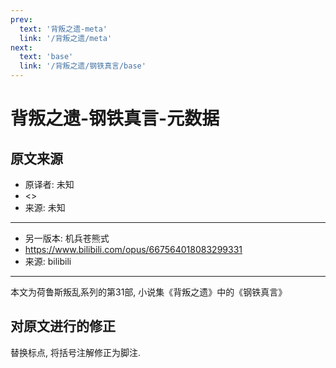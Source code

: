 ```yaml
---
prev:
  text: '背叛之遗-meta'
  link: '/背叛之遗/meta'
next:
  text: 'base'
  link: '/背叛之遗/钢铁真言/base'
---
```


# 背叛之遗-钢铁真言-元数据

## 原文来源

+ 原译者: 未知
+ <>
+ 来源: 未知

--------

+ 另一版本: 机兵苍熊式
+ <https://www.bilibili.com/opus/667564018083299331>
+ 来源: bilibili

--------

本文为荷鲁斯叛乱系列的第31部, 小说集《背叛之遗》中的《钢铁真言》

## 对原文进行的修正

替换标点, 将括号注解修正为脚注.

